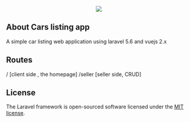 <p align="center"><img src="https://laravel.com/assets/img/components/logo-laravel.svg"></p>

## About Cars listing app

A simple car listing web application using laravel 5.6 and vuejs 2.x

## Routes
/ [client side , the homepage]
/seller [seller side, CRUD]

## License

The Laravel framework is open-sourced software licensed under the [MIT license](https://opensource.org/licenses/MIT).
